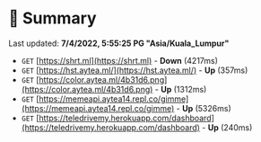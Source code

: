 # 📖 Summary
Last updated: **7/4/2022, 5:55:25 PG "Asia/Kuala_Lumpur"**

- `GET` [https://shrt.ml](https://shrt.ml) - **Down** (4217ms)
- `GET` [https://hst.aytea.ml/](https://hst.aytea.ml/) - **Up** (357ms)
- `GET` [https://color.aytea.ml/4b31d6.png](https://color.aytea.ml/4b31d6.png) - **Up** (1312ms)
- `GET` [https://memeapi.aytea14.repl.co/gimme](https://memeapi.aytea14.repl.co/gimme) - **Up** (5326ms)
- `GET` [https://teledrivemy.herokuapp.com/dashboard](https://teledrivemy.herokuapp.com/dashboard) - **Up** (240ms)
